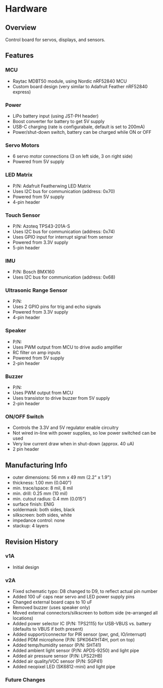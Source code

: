 
# Hardware

## Overview

Control board for servos, displays, and sensors.


## Features

### MCU
* Raytac MDBT50 module, using Nordic nRF52840 MCU
* Custom board design (very similar to Adafruit Feather nRF52840 express)

### Power
* LiPo battery input (using JST-PH header)
* Boost converter for battery to get 5V supply
* USB-C charging (rate is configurabale, default is set to 200mA)
* Power/shut-down switch, battery can be charged while ON or OFF

### Servo Motors
* 6 servo motor connections (3 on left side, 3 on right side)
* Powered from 5V supply

### LED Matrix
* P/N: Adafruit Featherwing LED Matrix
* Uses I2C bus for communication (address: 0x70)
* Powered from 5V supply
* 4-pin header

### Touch Sensor 
* P/N: Azoteq TPS43-201A-S
* Uses I2C bus for communication (address: 0x74)
* Uses GPIO input for interrupt signal from sensor
* Powered from 3.3V supply
* 5-pin header

### IMU 
* P/N: Bosch BMX160
* Uses I2C bus for communication (address: 0x68)

### Ultrasonic Range Sensor
* P/N: 
* Uses 2 GPIO pins for trig and echo signals
* Powered from 3.3V supply
* 4-pin header

### Speaker
* P/N: 
* Uses PWM output from MCU to drive audio amplifier
* RC filter on amp inputs
* Powered from 5V supply
* 2-pin header

### Buzzer
* P/N: 
* Uses PWM output from MCU
* Uses transistor to drive buzzer from 5V supply
* 2-pin header

### ON/OFF Switch
* Controls the 3.3V and 5V regulator enable circuitry 
* Not wired in-line with power supplies, so low power switched can be used
* Very low current draw when in shut-down (approx. 40 uA)
* 2 pin header


## Manufacturing Info

* outer dimensions: 56 mm x 49 mm (2.2" x 1.9")
* thickness: 1.00 mm (0.040")
* min. trace/space: 8 mil, 8 mil
* min. drill: 0.25 mm (10 mil)
* min. cutout radius: 0.4 mm (0.015")
* surface finish: ENIG
* soldermask: both sides, black
* silkscreen: both sides, white
* impedance control: none
* stackup: 4 layers


## Revision History

### v1A

* Initial design

### v2A

* Fixed schematic typo: D8 changed to D9, to reflect actual pin number
* Added 100 uF caps near servo and LED power supply pins
* Changed external board caps to 10 uF
* Removed buzzer (uses speaker only)
* Moved external connectors/silkscreen to bottom side (re-arranged all locations)
* Added power selector IC (P/N: TPS2115) for USB-VBUS vs. battery (defaults to VBUS if both present)
* Added support/connector for PIR sensor (pwr, gnd, IO/interrupt)
* Added PDM microphone (P/N: SPK0641HT4H, port on top)
* Added temp/humidity sensor (P/N: SHT41)
* Added ambient light sensor (P/N: APDS-9250) and light pipe
* Added air pressure sensor (P/N: LPS22HB)
* Added air quality/VOC sensor (P/N: SGP41)
* Added neopixel LED (SK6812-mini) and light pipe

### Future Changes


